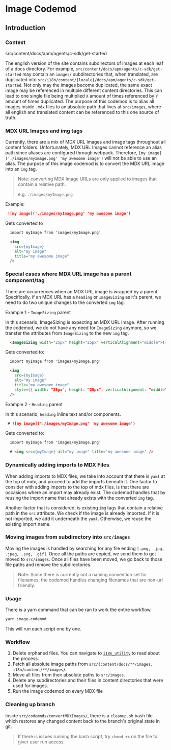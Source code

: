 # Image Codemod

## Introduction

### Context

src/content/docs/apm/agents/c-sdk/get-started

The english version of the site contains subdirectors of images at each leaf of a docs directory. For example, `src/content/docs/apm/agents/c-sdk/get-started` may contain an `images/` subdirectories that, when translated, are duplicated into `src/i18n/content/{locale}/docs/apm/agents/c-sdk/get-started`. Not only may the images become duplicated, the same exact image may be referenced in multiple different content directories. This can lead to one single file being multiplied `X` amount of times referenced by `Y` amount of times duplicated. The purpose of this codemod is to alias all images inside `.mdx` files to an absolute path that lives at `src/images`, where all english and translated content can be referenced to this one source of truth.

### MDX URL Images and img tags

Currently, there are a mix of MDX URL Images and image tags throughout all content folders. Unfortunately, MDX URL Images cannot reference an alias path since aliases are configured through webpack. Therefore, `[my image]('./images/myImage.png' 'my awesome image')` will not be able to use an alias. The purpose of this image codemod is to convert the MDX URL image into an `img` tag.

> Note: converting MDX Image URLs are only applied to images that contain a relative path.
>
> e.g. `./images/myImage.png`

Example:
```md
 ![my image]('./images/myImage.png' 'my awesome image')
```

Gets converted to

```md
  import myImage from 'images/myImage.png'

  <img
    src={myImage}
    alt="my image"
    title="my awesome image"
  />
```

### Special cases where MDX URL image has a parent component/tag

There are occurrences when an MDX URL image is wrapped by a parent. Specifically, if an MDX URL has a `heading` or `ImageSizing` as it's parent, we need to do two unique changes to the converted `img` tag.

Example 1 - `ImageSizing` parent

In this scenario, ImageSizing is expecting an MDX URL Image. After running the codemod, we do not have any need for `ImageSizing` anymore, so we transfer the attributes from `ImageSizing` to the new `img` tag.

```md
  <ImageSizing width="25px" height="25px" verticalAlignment="middle">![my image]('./images/myImage.png' 'my awesome image') </ImageSizing>
```

Gets converted to:

```md
  import myImage from 'images/myImage.png'

  <img
    src={myImage}
    alt="my image"
    title="my awesome image"
    style={{ width: "25px", height: "25px", verticalAlignment: "middle" }}
  />
```

Example 2 - `Heading` parent

In this scenario, `heading` inline text and/or components.

```md
 # ![my image]('./images/myImage.png' 'my awesome image')
```

Gets converted to:

```md
  import myImage from 'images/myImage.png'

  # <img src={myImage} alt="my image" title="my awesome image" />
```

### Dynamically adding imports to MDX Files

When adding imports to MDX files, we take into account that there is `yaml` at the top of mdx, and proceed to add the imports beneath it.
One factor to consider with adding imports to the top of mdx files, is that there are occasions where an import may already exist. The codemod handles that by reusing the import name that already exists with the converted `img` tag.


Another factor that is considered, is existing `img` tags that contain a relative path in the `src` attribute. We check if the image is already imported. If it is not imported, we add it underneath the `yaml`. Otherwise, we reuse the existing import name.

### Moving images from subdirectory into `src/images`

Moving the images is handled by searching for any file ending `[.png, .jpg, .jpeg, .svg, .gif]`. Once all the paths are copied, we send them to get moved to `src/images`. Once all files have been moved, we go back to those file paths and remove the subdirectories.

> Note: Since there is currently not a naming convention set for filenames, the codemod handles changing filenames that are non-url friendly.

### Usage

There is a yarn command that can be ran to work the entire workflow.

```sh
yarn image-codemod
```

This will run each script one by one.

### Workflow
1) Delete orphaned files. You can navigate to [`i18n_utility`]('../../../../scripts/i18n_utility/README.md) to read about the process.
2) Fetch all absolute image paths from `src/{content/docs/**/images, i18n/content/**/images}`.
3) Move all files from their absolute paths to `src/images`.
4) Delete any subdirectories and their files in content directories that were used for images.
5) Run the image codemod on every MDX file


### Cleaning up branch

Inside `src/codemods/convertMDXImages/`, there is a `cleanup.sh` bash file which restores any changed content back to the branch's original state in git.

> If there is issues running the bash script, try `chmod +x` on the file to giver user run access.



